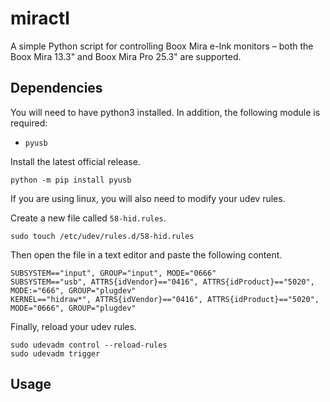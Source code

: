 # miractl

A simple Python script for controlling Boox Mira e-Ink monitors – both the Boox Mira 13.3" and Boox Mira Pro 25.3" are supported.

## Dependencies

You will need to have python3 installed. In addition, the following module is required:

- `pyusb`

Install the latest official release.

`python -m pip install pyusb`

If you are using linux, you will also need to modify your udev rules.

Create a new file called `58-hid.rules`.

`sudo touch /etc/udev/rules.d/58-hid.rules`

Then open the file in a text editor and paste the following content.

```
SUBSYSTEM=="input", GROUP="input", MODE="0666"
SUBSYSTEM=="usb", ATTRS{idVendor}=="0416", ATTRS{idProduct}=="5020", MODE:="666", GROUP="plugdev"
KERNEL=="hidraw*", ATTRS{idVendor}=="0416", ATTRS{idProduct}=="5020", MODE="0666", GROUP="plugdev"
```
Finally, reload your udev rules.

```
sudo udevadm control --reload-rules
sudo udevadm trigger
```

## Usage

